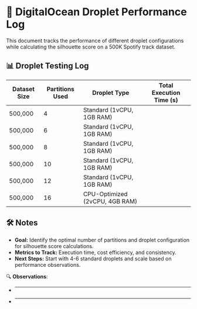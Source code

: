 # 🚀 DigitalOcean Droplet Performance Log

This document tracks the performance of different droplet configurations while calculating the silhouette score on a 500K Spotify track dataset.

## 📊 Droplet Testing Log

| **Dataset Size** | **Partitions Used** | **Droplet Type**               | **Total Execution Time (s)** |
| ---------------- | ------------------- | ------------------------------ | ---------------------------- |
| 500,000          | 4                   | Standard (1vCPU, 1GB RAM)      |                              |
| 500,000          | 6                   | Standard (1vCPU, 1GB RAM)      |                              |
| 500,000          | 8                   | Standard (1vCPU, 1GB RAM)      |                              |
| 500,000          | 10                  | Standard (1vCPU, 1GB RAM)      |                              |
| 500,000          | 12                  | Standard (1vCPU, 1GB RAM)      |                              |
| 500,000          | 16                  | CPU-Optimized (2vCPU, 4GB RAM) |                              |

## 🛠️ Notes

- **Goal:** Identify the optimal number of partitions and droplet configuration for silhouette score calculations.
- **Metrics to Track:** Execution time, cost efficiency, and consistency.
- **Next Steps:** Start with 4-6 standard droplets and scale based on performance observations.

🔍 **Observations**:

- ***
- ***
